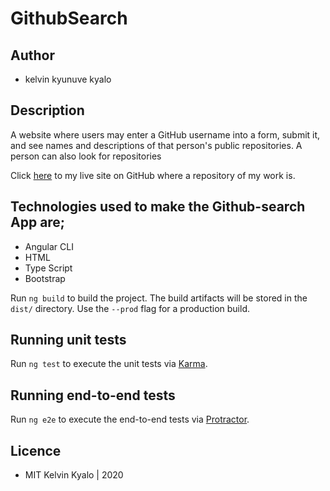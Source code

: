 # GithubSearch

## Author
* kelvin kyunuve kyalo


## Description

A website where users may enter a GitHub username into a form, submit it, and see names and descriptions of that person's public repositories. A person can also look for repositories

Click <a href="https://kelvinkyalo.github.io/githubb-search/">here</a> to my live site on GitHub where a repository of my work is.

## Technologies used to make the Github-search App are;

* Angular CLI
* HTML
* Type Script
* Bootstrap


Run `ng build` to build the project. The build artifacts will be stored in the `dist/` directory. Use the `--prod` flag for a production build.

## Running unit tests

Run `ng test` to execute the unit tests via [Karma](https://karma-runner.github.io).

## Running end-to-end tests

Run `ng e2e` to execute the end-to-end tests via [Protractor](http://www.protractortest.org/).

## Licence
* MIT
   Kelvin Kyalo | 2020